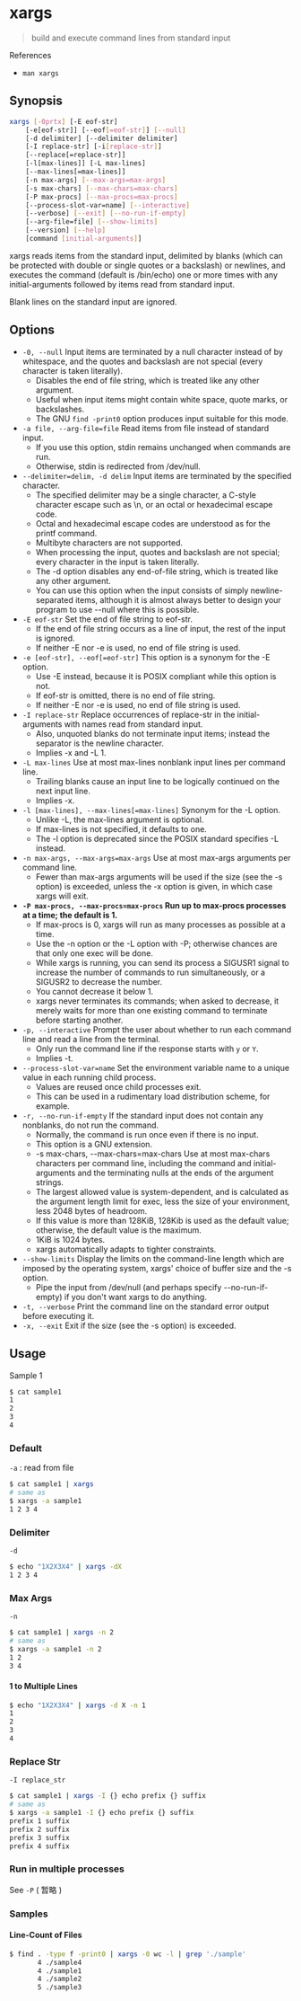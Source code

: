 # xargs

> build and execute command lines from standard input

References

* `man xargs`

## Synopsis

```bash
xargs [-0prtx] [-E eof-str]
    [-e[eof-str]] [--eof[=eof-str]] [--null]
    [-d delimiter] [--delimiter delimiter]
    [-I replace-str] [-i[replace-str]]
    [--replace[=replace-str]]
    [-l[max-lines]] [-L max-lines]
    [--max-lines[=max-lines]]
    [-n max-args] [--max-args=max-args]
    [-s max-chars] [--max-chars=max-chars]
    [-P max-procs] [--max-procs=max-procs]
    [--process-slot-var=name] [--interactive]
    [--verbose] [--exit] [--no-run-if-empty]
    [--arg-file=file] [--show-limits]
    [--version] [--help]
    [command [initial-arguments]]
```

xargs reads items from the standard input, delimited by blanks \(which can be protected with double or single quotes or a backslash\) or newlines, and executes the command \(default is /bin/echo\) one or more times with any initial-arguments followed by items read from standard input.

Blank lines on the standard input are ignored.

## Options

* `-0, --null` Input items are terminated by a null character instead of by whitespace, and the quotes and backslash are not special \(every character is taken literally\).
  * Disables the end of file string, which is treated like any other argument.
  * Useful when input items might contain white space, quote marks, or backslashes.
  * The GNU `find -print0` option produces input suitable for this mode.
* `-a file, --arg-file=file` Read items from file instead of standard input.
  * If you use this option, stdin remains unchanged when commands are run.
  * Otherwise, stdin is redirected from /dev/null.
* `--delimiter=delim, -d delim` Input items are terminated by the specified character.
  * The specified delimiter may be a single character, a C-style character escape such as \n, or an octal or hexadecimal escape code.
  * Octal and hexadecimal escape codes are understood as for the printf command.
  * Multibyte characters are not supported.
  * When processing the input, quotes and backslash are not special; every character in the input is taken literally.
  * The -d option disables any end-of-file string, which is treated like any other argument.
  * You can use this option when the input consists of simply newline-separated items, although it is almost always better to design your program to use --null where this is possible.
* `-E eof-str` Set the end of file string to eof-str.
  * If the end of file string occurs as a line of input, the rest of the input is ignored.
  * If neither -E nor -e is used, no end of file string is used.
* `-e [eof-str], --eof[=eof-str]` This option is a synonym for the -E option.
  * Use -E instead, because it is POSIX compliant while this option is not.
  * If eof-str is omitted, there is no end of file string.
  * If neither -E nor -e is used, no end of file string is used.
* `-I replace-str` Replace occurrences of replace-str in the initial-arguments with names read from standard input.
  * Also, unquoted blanks do not terminate input items; instead the separator is the newline character.
  * Implies -x and -L 1.
* `-L max-lines` Use at most max-lines nonblank input lines per command line.
  * Trailing blanks cause an input line to be logically continued on the next input line.
  * Implies -x.
* `-l [max-lines], --max-lines[=max-lines]` Synonym for the -L option.
  * Unlike -L, the max-lines argument is optional.
  * If max-lines is not specified, it defaults to one.
  * The -l option is deprecated since the POSIX standard specifies -L instead.
* `-n max-args, --max-args=max-args` Use at most max-args arguments per command line.
  * Fewer than max-args arguments will be used if the size \(see the -s option\) is exceeded, unless the -x option is given, in which case xargs will exit.
* **`-P max-procs, --max-procs=max-procs` Run up to max-procs processes at a time; the default is 1.**
  * If max-procs is 0, xargs will run as many processes as possible at a time.
  * Use the -n option or the -L option with -P; otherwise chances are that only one exec will be done.
  * While xargs is running, you can send its process a SIGUSR1 signal to increase the number of commands to run simultaneously, or a SIGUSR2 to decrease the number.
  * You cannot decrease it below 1.
  * xargs never terminates its commands; when asked to decrease, it merely waits for more than one existing command to terminate before starting another.
* `-p, --interactive` Prompt the user about whether to run each command line and read a line from the terminal.
  * Only run the command line if the response starts with `y` or `Y`.
  * Implies -t.
* `--process-slot-var=name` Set the environment variable name to a unique value in each running child process.
  * Values are reused once child processes exit.
  * This can be used in a rudimentary load distribution scheme, for example.
* `-r, --no-run-if-empty` If the standard input does not contain any nonblanks, do not run the command.
  * Normally, the command is run once even if there is no input.
  * This option is a GNU extension.
  * -s max-chars, --max-chars=max-chars Use at most max-chars characters per command line, including the command and initial-arguments and the terminating nulls at the ends of the argument strings.
  * The largest allowed value is system-dependent, and is calculated as the argument length limit for exec, less the size of your environment, less 2048 bytes of headroom.
  * If this value is more than 128KiB, 128Kib is used as the default value; otherwise, the default value is the maximum.
  * 1KiB is 1024 bytes.
  * xargs automatically adapts to tighter constraints.
* `--show-limits` Display the limits on the command-line length which are imposed by the operating system, xargs' choice of buffer size and the -s option.
  * Pipe the input from /dev/null \(and perhaps specify --no-run-if-empty\) if you don't want xargs to do anything.
* `-t, --verbose` Print the command line on the standard error output before executing it.
* `-x, --exit` Exit if the size \(see the -s option\) is exceeded.

## Usage

Sample 1

```bash
$ cat sample1
1
2
3
4
```

### Default

`-a` : read from file

```bash
$ cat sample1 | xargs
# same as
$ xargs -a sample1
1 2 3 4
```

### Delimiter

`-d`

```bash
$ echo "1X2X3X4" | xargs -dX
1 2 3 4
```

### Max Args

`-n`

```bash
$ cat sample1 | xargs -n 2
# same as
$ xargs -a sample1 -n 2
1 2
3 4
```

#### 1 to Multiple Lines

```bash
$ echo "1X2X3X4" | xargs -d X -n 1
1
2
3
4
```

### Replace Str

`-I replace_str`

```bash
$ cat sample1 | xargs -I {} echo prefix {} suffix
# same as
$ xargs -a sample1 -I {} echo prefix {} suffix
prefix 1 suffix
prefix 2 suffix
prefix 3 suffix
prefix 4 suffix
```

### Run in multiple processes

See `-P` \( 暂略 \)

### Samples

#### Line-Count of Files

```bash
$ find . -type f -print0 | xargs -0 wc -l | grep './sample'
       4 ./sample4
       4 ./sample1
       4 ./sample2
       5 ./sample3
```

